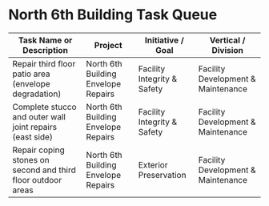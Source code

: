 # North 6th Building Task Queue

| Task Name or Description | Project | Initiative / Goal | Vertical / Division |
|---|---|---|---|
| Repair third floor patio area (envelope degradation) | North 6th Building Envelope Repairs | Facility Integrity & Safety | Facility Development & Maintenance |
| Complete stucco and outer wall joint repairs (east side) | North 6th Building Envelope Repairs | Facility Integrity & Safety | Facility Development & Maintenance |
| Repair coping stones on second and third floor outdoor areas | North 6th Building Envelope Repairs | Exterior Preservation | Facility Development & Maintenance |
